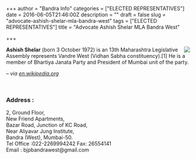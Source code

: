 +++
author = "Bandra Info"
categories = ["ELECTED REPRESENTATIVES"]
date = 2016-06-05T21:46:00Z
description = ""
draft = false
slug = "advocate-ashish-shelar-mla-bandra-west"
tags = ["ELECTED REPRESENTATIVES"]
title = "Advocate Ashish Shelar MLA Bandra West"

+++


<p dir="auto"><a href="https://i2.wp.com/bandra.info/wp-content/uploads/2017/06/WGcnHmNl_400x400_full.jpg?ssl=1"><img class="alignright" src="https://i2.wp.com/bandra.info/wp-content/uploads/2017/06/WGcnHmNl_400x400.jpg?w=850&#038;ssl=1" align="right" data-recalc-dims="1" /></a><strong>Ashish Shelar</strong> (born 3 October 1972) is an 13th Maharashtra Legislative Assembly represents Vandre West (Vidhan Sabha constituency).[1] He is a member of Bhartiya Janata Party and President of Mumbai unit of the party.</p>
<p><cite> &#8211; via <a href="httpss://en.wikipedia.org/wiki/Ashish_Shelar">en.wikipedia.org</a><br />
</cite></p>
<p>&nbsp;</p>
<h3>Address :</h3>
<p>2, Ground Floor,<br />
New Friend Apartments,<br />
Bazar Road, Junction of KC Road,<br />
Near Aliyavar Jung Institute,<br />
Bandra (West), Mumbai-50.<br />
Tel Office :022-2269994242 Fax: 26554141<br />
Email : bjpbandrawest@gmail.com</p>



